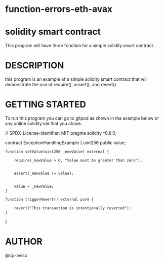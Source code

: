 # function-errors-eth-avax
# solidity smart contract
This program will have three function for a simple solidity smart contract.

# DESCRIPTION
this program is an example of a simple solidity smart contract that will demonstrate the use of require(), assert(), and revert() 

# GETTING STARTED
To run this program you can go to gitpod as shown in the example below or any online solidity ide that you chose. 


// SPDX-License-Identifier: MIT
pragma solidity ^0.8.0;

contract ExceptionHandlingExample {
    uint256 public value;

    function setValue(uint256 _newValue) external {
      
        require(_newValue > 0, "Value must be greater than zero");

       
        assert(_newValue != value);

     
        value = _newValue;
    }

    function triggerRevert() external pure {
       
        revert("This transaction is intentionally reverted");
    }
}

# AUTHOR
@cp-aviso
